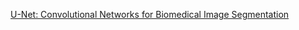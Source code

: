 [U-Net: Convolutional Networks for Biomedical Image Segmentation](https://lmb.informatik.uni-freiburg.de/people/ronneber/u-net/)

